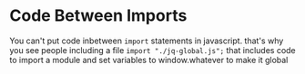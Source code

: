 # Code Between Imports

You can't put code inbetween `import` statements in javascript.  that's why you
see people including a file `import "./jq-global.js";`  that includes code to
import a module and set variables to window.whatever to make it global
